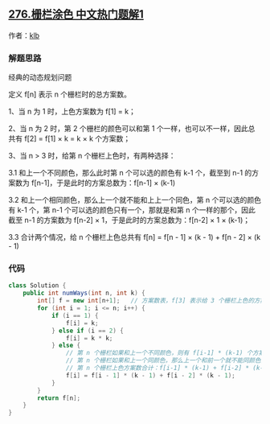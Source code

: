 ## [276.栅栏涂色 中文热门题解1](https://leetcode.cn/problems/paint-fence/solutions/100000/276-zha-lan-tu-se-by-klb)

作者：[klb](https://leetcode.cn/u/klb)

### 解题思路
经典的动态规划问题

定义 f[n] 表示 n 个栅栏时的总方案数。

1、当 n 为 1 时，上色方案数为 f[1] = k；

2、当 n 为 2 时，第 2 个栅栏的颜色可以和第 1 个一样，也可以不一样，因此总共有 f[2] =  f[1] ×
 k = k × k 个方案数；

3、当 n > 3 时，给第 n 个栅栏上色时，有两种选择：

3.1 和上一个不同颜色，那么此时第 n 个可以选的颜色有 k-1 个，截至到 n-1 的方案数为 f[n-1]，于是此时的方案总数为：f[n-1] × (k-1)

3.2 和上一个相同颜色，那么上一个就不能和上上一个同色，第 n 个可以选的颜色有 k-1 个，第 n-1 个可以选的颜色只有一个，那就是和第 n 个一样的那个，因此截至 n-1 的方案数为 f[n-2] × 1，于是此时的方案总数为：f[n-2] × 1 × (k-1)；

3.3 合计两个情况，给 n 个栅栏上色总共有 f[n] = f[n - 1] × (k - 1) + f[n - 2] × (k - 1)

### 代码

```java
class Solution {
    public int numWays(int n, int k) {
        int[] f = new int[n+1];   // 方案数表，f[3] 表示给 3 个栅栏上色的方案数
        for (int i = 1; i <= n; i++) {
            if (i == 1) {
                f[i] = k;
            } else if (i == 2) {
                f[i] = k * k;
            } else {
                // 第 n 个栅栏如果和上一个不同颜色，则有 f[i-1] * (k-1) 个方案数
                // 第 n 个栅栏如果和上一个同颜色，那么上一个和前一个就不能同颜色，则有 f[i-2] * (k-1)
                // 第 n 个栅栏上色方案数合计：f[i-1] * (k-1) + f[i-2] * (k-1)
                f[i] = f[i - 1] * (k - 1) + f[i - 2] * (k - 1);
            }
        }
        return f[n];
    }
}
```